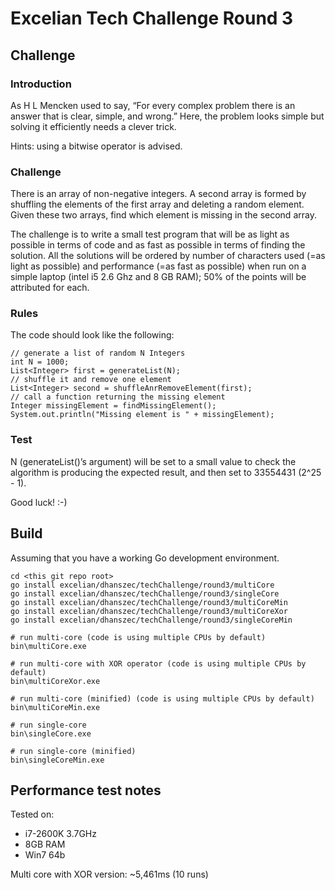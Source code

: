 # Excelian Tech Challenge Round 3

## Challenge

### Introduction

As H L Mencken used to say, “For every complex problem there is an answer that is clear, simple, and wrong.”
Here, the problem looks simple but solving it efficiently needs a clever trick.

Hints: using a bitwise operator is advised.

### Challenge

There is an array of non-negative integers. A second array is formed by shuffling the elements of the first array and deleting a random element. Given these two arrays, find which element is missing in the second array.

The challenge is to write a small test program that will be as light as possible in terms of code and as fast as possible in terms of finding the solution. All the solutions will be ordered by number of characters used (=as light as possible) and performance (=as fast as possible) when run on a simple laptop (intel i5 2.6 Ghz and 8 GB RAM); 50% of the points will be attributed for each.

### Rules

The code should look like the following:

	// generate a list of random N Integers
	int N = 1000;
	List<Integer> first = generateList(N);
	// shuffle it and remove one element
	List<Integer> second = shuffleAnrRemoveElement(first);
	// call a function returning the missing element
	Integer missingElement = findMissingElement();
	System.out.println("Missing element is " + missingElement);

### Test

N (generateList()’s argument) will be set to a small value to check the algorithm is producing the expected result, and then set to 33554431 (2^25 - 1).

Good luck! :-) 

## Build

Assuming that you have a working Go development environment.

	cd <this git repo root>
	go install excelian/dhanszec/techChallenge/round3/multiCore
	go install excelian/dhanszec/techChallenge/round3/singleCore
	go install excelian/dhanszec/techChallenge/round3/multiCoreMin
	go install excelian/dhanszec/techChallenge/round3/multiCoreXor
	go install excelian/dhanszec/techChallenge/round3/singleCoreMin

	# run multi-core (code is using multiple CPUs by default)
	bin\multiCore.exe

	# run multi-core with XOR operator (code is using multiple CPUs by default)
	bin\multiCoreXor.exe

	# run multi-core (minified) (code is using multiple CPUs by default)
	bin\multiCoreMin.exe

	# run single-core
	bin\singleCore.exe

	# run single-core (minified)
	bin\singleCoreMin.exe

## Performance test notes

Tested on:

- i7-2600K 3.7GHz
- 8GB RAM
- Win7 64b

Multi core with XOR version: ~5,461ms (10 runs)
